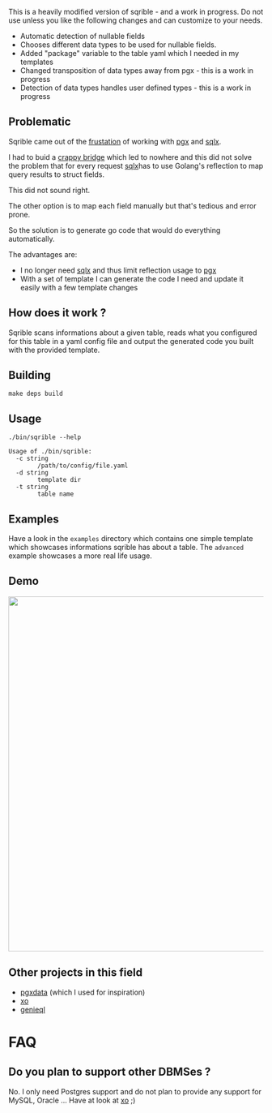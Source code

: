 This is a heavily modified version of sqrible - and a work in progress. 
Do not use unless you like the following changes and can customize to your needs.   

* Automatic detection of nullable fields
* Chooses different data types to be used for nullable fields. 
* Added "package" variable to the table yaml which I needed in my templates
* Changed transposition of data types away from pgx - this is a work in progress
* Detection of data types handles user defined types - this is a work in progress


Problematic
-----------

Sqrible came out of the [frustation](https://github.com/jackc/pgx/issues/253) of working with
[pgx](https://github.com/jackc/pgx) and [sqlx](https://github.com/jmoiron/sqlx).

I had to buid a [crappy bridge](https://github.com/jeromer/pgx/commit/5097a8100cb350853e1aa8bcf05787ff41c69216)
which led to nowhere and this did not solve the problem that for every request
[sqlx](https://github.com/jmoiron/sqlx)has to use Golang's reflection to map
query results to struct fields.

This did not sound right.

The other option is to map each field manually but that's tedious and error prone.

So the solution is to generate go code that would do everything automatically.

The advantages are:

- I no longer need [sqlx](https://github.com/jmoiron/sqlx) and thus limit reflection usage to [pgx](https://github.com/jackc/pgx)
- With a set of template I can generate the code I need and update it easily with a few template changes

How does it work ?
------------------

Sqrible scans informations about a given table, reads what you configured for
this table in a yaml config file and output the generated code you built with the
provided template.

Building
--------

    make deps build

Usage
-----

    ./bin/sqrible --help

    Usage of ./bin/sqrible:
      -c string
            /path/to/config/file.yaml
      -d string
            template dir
      -t string
            table name

Examples
-------

Have a look in the `examples` directory which contains one simple template
which showcases informations sqrible has about a table. The `advanced` example
showcases a more real life usage.

Demo
----

<a href="https://asciinema.org/a/UM4BUS1rL0EnT3OhcMLlQccVF"><img src="https://asciinema.org/a/UM4BUS1rL0EnT3OhcMLlQccVF.png" width="700"/></a>

Other projects in this field
----------------------------

- [pgxdata](https://github.com/jackc/pgxdata)  (which I used for inspiration)
- [xo](https://github.com/knq/xo)
- [genieql](https://bitbucket.org/jatone/genieql)

FAQ
===

Do you plan to support other DBMSes ?
-------------------------------------

No. I only need Postgres support and do not plan to provide any support for
MySQL, Oracle ... Have at look at [xo](https://github.com/knq/xo) ;)
